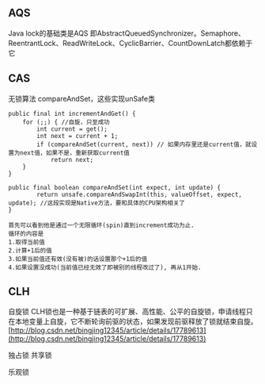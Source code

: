 AQS
----
Java lock的基础类是AQS 即AbstractQueuedSynchronizer。Semaphore、ReentrantLock、ReadWriteLock、CyclicBarrier、CountDownLatch都依赖于它

CAS
-----
无锁算法 compareAndSet，这些实现unSafe类

    public final int incrementAndGet() {
        for (;;) { //自旋，只至成功
            int current = get();
            int next = current + 1;
            if (compareAndSet(current, next)) // 如果内存里还是current值，就设置为next值，如果不是，重新获取current值
                return next;
        }
    }
    
    public final boolean compareAndSet(int expect, int update) {
            return unsafe.compareAndSwapInt(this, valueOffset, expect, update); //这段实现是Native方法，要和具体的CPU架构相关了
    }
    
    首先可以看到他是通过一个无限循环(spin)直到increment成功为止.  
    循环的内容是
    1.取得当前值
    2.计算+1后的值
    3.如果当前值还有效(没有被)的话设置那个+1后的值
    4.如果设置没成功(当前值已经无效了即被别的线程改过了), 再从1开始.


CLH
----
自旋锁
CLH锁也是一种基于链表的可扩展、高性能、公平的自旋锁，申请线程只在本地变量上自旋，它不断轮询前驱的状态，如果发现前驱释放了锁就结束自旋。
[http://blog.csdn.net/bingjing12345/article/details/17789613](http://blog.csdn.net/bingjing12345/article/details/17789613)

独占锁
共享锁

乐观锁



